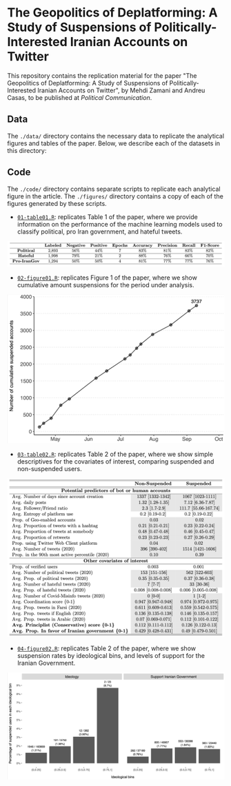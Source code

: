 # The Geopolitics of Deplatforming: A Study of Suspensions of Politically-Interested Iranian Accounts on Twitter
This repository contains the replication material for the paper "The Geopolitics of Deplatforming: A Study of Suspensions of Politically-Interested Iranian Accounts on Twitter", by Mehdi Zamani and Andreu Casas, to be published at _Political Communication_.

## Data
The `./data/` directory contains the necessary data to replicate the analytical figures and tables of the paper. Below, we describe each of the datasets in this directory:

## Code
The `./code/` directory contains separate scripts to replicate each analytical figure in the article. The `./figures/` directory contains a copy of each of the figures generated by these scripts. 

- [`01-table01.R`](https://github.com/CasAndreu/twitter-iran-moderation/blob/main/R/01-table01.R): replicates Table 1 of the paper, where we provide information on the performance of the machine learning models used to classify political, pro Iran government, and hateful tweets.

<img src = "https://github.com/CasAndreu/twitter-iran-moderation/blob/main/figures_png/table01.png">

- [`02-figure01.R`](https://github.com/CasAndreu/twitter-iran-moderation/blob/main/R/02-figure01.R): replicates Figure 1 of the paper, where we show cumulative amount suspensions for the period under analysis. 

<img src = "https://github.com/CasAndreu/twitter-iran-moderation/blob/main/figures_png/figure01.png">

- [`03-table02.R`](https://github.com/CasAndreu/twitter-iran-moderation/blob/main/R/03-table02.R): replicates Table 2 of the paper, where we show simple descriptives for the covariates of interest, comparing suspended and non-suspended users.

<img src = "https://github.com/CasAndreu/twitter-iran-moderation/blob/main/figures_png/table02.png">

- [`04-figure02.R`](https://github.com/CasAndreu/twitter-iran-moderation/blob/main/R/04-figure02.R): replicates Table 2 of the paper, where we show suspension rates by ideological bins, and levels of support for the Iranian Government.

<img src = "https://github.com/CasAndreu/twitter-iran-moderation/blob/main/figures_png/figure02.png">
